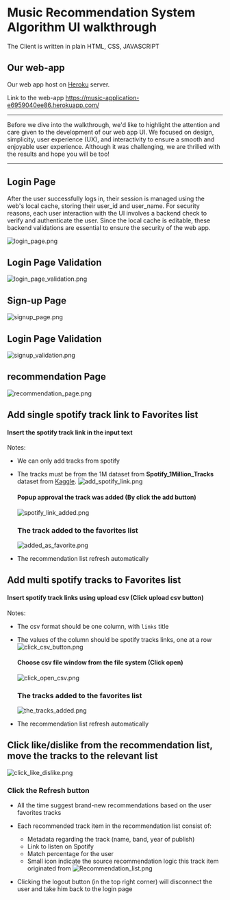 # Music Recommendation System Algorithm UI walkthrough 

The Client is written in plain HTML, CSS, JAVASCRIPT 


## Our web-app
Our web app host on [Heroku](https://dashboard.heroku.com/)  server.

Link to the web-app https://music-application-e6959040ee86.herokuapp.com/
 ____
Before we dive into the walkthrough, we'd like to highlight the attention and care given to the development of our web app UI. We focused on design, simplicity, user experience (UX), and interactivity to ensure a smooth and enjoyable user experience. Although it was challenging, we are thrilled with the results and hope you will be too!
____


## Login Page
After the user successfully logs in, their session is managed using the web's local cache, storing their user_id and user_name. For security reasons, each user interaction with the UI involves a backend check to verify and authenticate the user. Since the local cache is editable, these backend validations are essential to ensure the security of the web app.

![login_page.png](https://github.com/doritlya1997/music-recommendation-system/assets/64167336/a80e8788-2616-4794-bab8-0a5b3f4e8996)

## Login Page Validation
![login_page_validation.png](https://github.com/doritlya1997/music-recommendation-system/assets/64167336/4d89aae5-793c-4309-bea0-68a2315eac89)

## Sign-up Page
![signup_page.png](https://github.com/doritlya1997/music-recommendation-system/assets/64167336/51f4bb43-d9e6-48de-bcef-dc0d2af4fe88)

## Login Page Validation
![signup_validation.png](https://github.com/doritlya1997/music-recommendation-system/assets/64167336/39e5d67b-a432-440b-9e2d-d2a423a1369f)

## recommendation Page 
![recommendation_page.png](https://github.com/doritlya1997/music-recommendation-system/assets/64167336/da148dd8-9bd6-4490-953d-d7c4411917d2)

## Add single spotify track link to Favorites list 

#### Insert the spotify track link in the input text
Notes: 
- We can only add tracks from spotify
- The tracks must be from the 1M dataset from **Spotify_1Million_Tracks** dataset from [Kaggle](https://www.kaggle.com/datasets/amitanshjoshi/spotify-1million-tracks?source=post_page-----5780cabfe194--------------------------------).
![add_spotify_link.png](https://github.com/doritlya1997/music-recommendation-system/assets/64167336/5bdb97d7-3ab7-49ab-a7b3-f01e4fbc680e)

    #### Popup approval the track was added (By click the add button)
    ![spotify_link_added.png](https://github.com/doritlya1997/music-recommendation-system/assets/64167336/3423dd01-11fc-4a6a-bba0-72a19983c602)
    
    ### The track added to the favorites list
    ![added_as_favorite.png](https://github.com/doritlya1997/music-recommendation-system/assets/64167336/c73912d1-747c-4ed2-aab5-41d9e870eb5c)
* The recommendation list refresh automatically

## Add multi spotify tracks to Favorites list 

#### Insert spotify track links using upload csv (Click upload csv button)
Notes: 
- The csv format should be one column, with `links` title
- The values of the column should be spotify tracks links, one at a row
![click_csv_button.png](https://github.com/doritlya1997/music-recommendation-system/assets/64167336/ef21e7eb-f214-4f96-9073-8c0a9db8a136)

    #### Choose csv file window  from the file system (Click open)
    ![click_open_csv.png](https://github.com/doritlya1997/music-recommendation-system/assets/64167336/0646303c-fffb-4dc8-a58f-c4fc9b6782b9)
    
    ### The tracks added to the favorites list
    ![the_tracks_added.png](https://github.com/doritlya1997/music-recommendation-system/assets/64167336/3e59267e-de74-45a2-b5d6-4005ecaeec23)
* The recommendation list refresh automatically 

## Click like/dislike from the recommendation list, move the tracks to the relevant list
![click_like_dislike.png](https://github.com/doritlya1997/music-recommendation-system/assets/64167336/5e41ff67-8ebd-4c4a-9aa0-66fc4f175ae3)

### Click the Refresh button
* All the time suggest brand-new recommendations based on the user favorites tracks
* Each recommended track item in the recommendation list consist of:
  * Metadata regarding the track (name, band, year of publish)
  * Link to listen on Spotify
  * Match percentage for the user
  * Small icon indicate the source recommendation logic this track item originated from
  ![Recommendation_list.png](https://github.com/doritlya1997/music-recommendation-system/assets/64167336/7b3f5ff7-f1d1-407d-bfe0-bf9d0c7ba4a4)


* Clicking the logout button (in the top right corner) will disconnect the user and take him back to the login page
